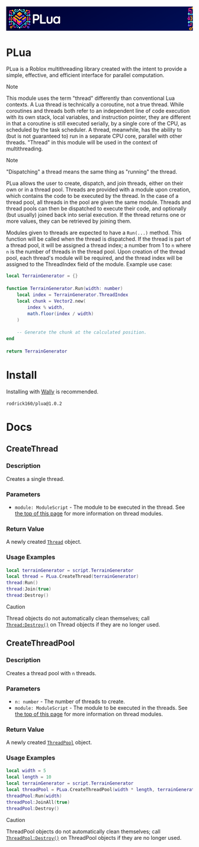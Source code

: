![PLua logo](/logo/Small/PLua_Banner.png)

# PLua

PLua is a Roblox multithreading library created with the intent to provide a simple, effective, and efficient interface for parallel computation.

> [!NOTE]
> This module uses the term "thread" differently than conventional Lua contexts. A Lua thread is technically a coroutine, not a true thread.
> While coroutines and threads both refer to an independent line of code execution with its own stack, local variables, and instruction pointer,
> they are different in that a coroutine is still executed serially, by a single core of the CPU, as scheduled by the task scheduler. A thread,
> meanwhile, has the ability to (but is not guaranteed to) run in a separate CPU core, parallel with other threads.
> "Thread" in this module will be used in the context of multithreading.

> [!NOTE]
> "Dispatching" a thread means the same thing as "running" the thread.

PLua allows the user to create, dispatch, and join threads, either on their own or in a thread pool. Threads are provided with a module upon creation,
which contains the code to be executed by the thread. In the case of a thread pool, all threads in the pool are given the same module. Threads and
thread pools can then be dispatched to execute their code, and optionally (but usually) joined back into serial execution. If the thread returns one
or more values, they can be retrieved by joining them.

Modules given to threads are expected to have a `Run(...)` method. This function will be called when the thread is dispatched. If the thread is part of
a thread pool, it will be assigned a thread index; a number from 1 to `n` where `n` is the number of threads in the thread pool. Upon creation of the thread
pool, each thread's module will be required, and the thread index will be assigned to the ThreadIndex field of the module.
Example use case:

```lua
local TerrainGenerator = {}

function TerrainGenerator.Run(width: number)
	local index = TerrainGenerator.ThreadIndex
	local chunk = Vector2.new(
		index % width,
		math.floor(index / width)
	)

	-- Generate the chunk at the calculated position.
end

return TerrainGenerator
```

# Install

Installing with [Wally](https://github.com/UpliftGames/wally) is recommended.

`rodrick160/plua@1.0.2`

# Docs

## CreateThread

### Description
Creates a single thread.

### Parameters
- `module: ModuleScript` - The module to be executed in the thread. See [the top of this page](./README.md#plua) for more information on thread modules.

### Return Value
A newly created [`Thread`](/src/Thread/DOCUMENTATION.md) object.

### Usage Examples
```lua
local terrainGenerator = script.TerrainGenerator
local thread = PLua.CreateThread(terrainGenerator)
thread:Run()
thread:Join(true)
thread:Destroy()
```
	
> [!CAUTION]
> Thread objects do not automatically clean themselves; call [`Thread:Destroy()`](/src/Thread/DOCUMENTATION.md#destroy) on Thread objects if they are no longer used.

## CreateThreadPool

### Description
Creates a thread pool with `n` threads.

### Parameters
- `n: number` - The number of threads to create.
- `module: ModuleScript` - The module to be executed in the threads. See [the top of this page](./README.md#plua) for more information on thread modules.

### Return Value
A newly created [`ThreadPool`](/src/ThreadPool/DOCUMENTATION.md) object.

### Usage Examples
```lua
local width = 5
local length = 10
local terrainGenerator = script.TerrainGenerator
local threadPool = PLua.CreateThreadPool(width * length, terrainGenerator)
threadPool:Run(width)
threadPool:JoinAll(true)
threadPool:Destroy()
```

> [!CAUTION]
> ThreadPool objects do not automatically clean themselves; call [`ThreadPool:Destroy()`](/src/ThreadPool//DOCUMENTATION.md#destroy) on ThreadPool objects if they are no longer used.